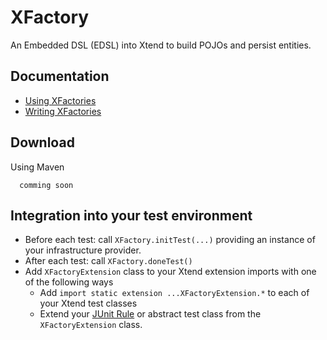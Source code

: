 # XFactory


An Embedded DSL (EDSL) into Xtend to build POJOs and persist entities.

## Documentation

* [Using XFactories](http://borisbrodski.github.io/xfactory/xfactory/doc-gen/org/github/xfactory/testset1/UsingXFactoriesToCreateAndPersistEntitiesSpec.html)
* [Writing XFactories](http://borisbrodski.github.io/xfactory/xfactory/doc-gen/org/github/xfactory/testset1/WritingXFactoriesSpec.html)
 

## Download

Using Maven

```
  comming soon
```

## Integration into your test environment

* Before each test: call `XFactory.initTest(...)` providing an instance of your infrastructure provider.
* After each test: call `XFactory.doneTest()`
* Add `XFactoryExtension` class to your Xtend extension imports with one of the following ways
  * Add `import static extension ...XFactoryExtension.*` to each of your Xtend test classes
  * Extend your [JUnit Rule](http://stackoverflow.com/questions/13489388/how-junit-rule-works) or abstract test class from the `XFactoryExtension` class.
